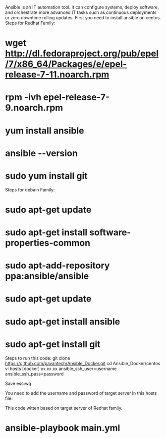 Ansible is an IT automation tool. It can configure systems, deploy software, and orchestrate more advanced IT tasks such as continuous deployments or zero downtime rolling updates.
First you need to install ansible on centos. 
Steps for Redhat Family: 
# wget http://dl.fedoraproject.org/pub/epel/7/x86_64/Packages/e/epel-release-7-11.noarch.rpm
# rpm -ivh epel-release-7-9.noarch.rpm
# yum install ansible
# ansible --version
# sudo yum install git
Steps for debain Family:
# sudo apt-get update
# sudo apt-get install software-properties-common
# sudo apt-add-repository ppa:ansible/ansible
# sudo apt-get update
# sudo apt-get install ansible
# sudo apt-get install git

Steps to run this code:
git clone https://github.com/pavantech/Ansible_Docker.git
cd Ansible_Docker/centos
vi hosts
[docker] 
xx.xx.xx ansible_ssh_user=username ansible_ssh_pass=password 

Save esc:wq

You need to add the username and password of target server in this hosts file.

This code witten based on target server of Redhat family. 

# ansible-playbook main.yml
